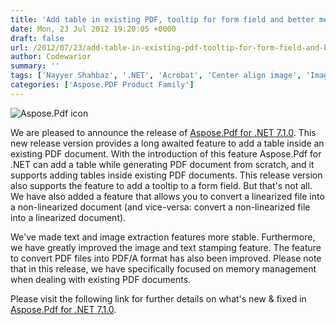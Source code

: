 ```yaml
---
title: 'Add table in existing PDF, tooltip for form field and better memory management'
date: Mon, 23 Jul 2012 19:20:05 +0000
draft: false
url: /2012/07/23/add-table-in-existing-pdf-tooltip-for-form-field-and-better-memory-management/
author: Codewarior
summary: ''
tags: ['Nayyer Shahbaz', '.NET', 'Acrobat', 'Center align image', 'Image stamping', 'Image to PDF', 'JavaScript', 'PDF', 'PNG to Image', 'Text stamping', 'XML to PDF', 'bindPCL', 'product release']
categories: ['Aspose.PDF Product Family']
---
```


![Aspose.Pdf icon][1]

We are pleased to announce the release of [Aspose.Pdf for .NET 7.1.0][2]. This new release version provides a long awaited feature to add a table inside an existing PDF document. With the introduction of this feature Aspose.Pdf for .NET can add a table while generating PDF document from scratch, and it supports adding tables inside existing PDF documents. This release version also supports the feature to add a tooltip to a form field. But that's not all. We have also added a feature that allows you to convert a linearized file into a non-linearized document (and vice-versa: convert a non-linearized file into a linearized document).

We've made text and image extraction features more stable. Furthermore, we have greatly improved the image and text stamping feature. The feature to convert PDF files into PDF/A format has also been improved. Please note that in this release, we have specifically focused on memory management when dealing with existing PDF documents.

Please visit the following link for further details on what's new & fixed in [Aspose.Pdf for .NET 7.1.0][3].




[1]: http://www.aspose.com/Images/aspose.pdf-logo2.jpg
[2]: http://www.aspose.com/community/files/51/.net-components/aspose.pdf-for-.net/entry397327.aspx
[3]: http://www.aspose.com/community/files/51/.net-components/aspose.pdf-for-.net/entry397327.aspx




